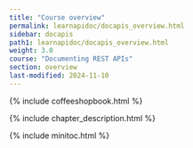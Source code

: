 ```yaml
---
title: "Course overview"
permalink: learnapidoc/docapis_overview.html
sidebar: docapis
path1: learnapidoc/docapis_overview.html
weight: 3.0
course: "Documenting REST APIs"
section: overview
last-modified: 2024-11-10
---
```


{% include coffeeshopbook.html %}

{% include chapter_description.html %}

{% include minitoc.html %}
